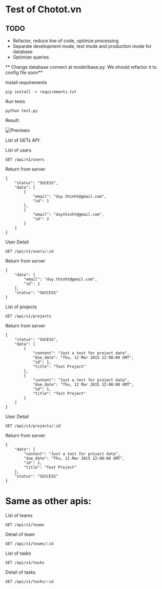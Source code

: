 # Test of Chotot.vn

## TODO
	
* Refactor, reduce line of code, optimze processing
* Separate development mode, test mode and production mode for database
* Optimize queries

** Change database connect at model/base.py. We should refactor it to config file soon**

Install requirements

	pip install -r requirements.txt

Run tests

	python test.py

Result:

![Previews](http://i.imgur.com/ysMtTa5.png)

List of GETs API:

List of users
	
	GET /api/v1/users

Return from server
	
	{
		"status": "SUCESS",
		"data": [
			{
				"email": "duy.thinht@gmail.com",
				"id": 1
			},
			{
				"email": "duythinht@gmail.com",
				"id": 2
			}
		]
	}


User Detail

	GET /api/v1/users/:id

Return from server

	{
		"data": {
			"email": "duy.thinht@gmail.com",
			"id": 1
		},
		"status": "SUCCESS"
	}


List of projects
	
	GET /api/v1/projects

Return from server
	
	{
		"status": "SUCESS",
		"data": [
			{
				"content": "Just a test for project data", 
				"due_date": "Thu, 12 Mar 2015 12:00:00 GMT", 
				"id": 1, 
				"title": "Test Project"
			},
			{
				"content": "Just a test for project data", 
				"due_date": "Thu, 12 Mar 2015 12:00:00 GMT", 
				"id": 1, 
				"title": "Test Project"
			}
		]
	}


User Detail

	GET /api/v1/projects/:id

Return from server

	{
		"data": {
			"content": "Just a test for project data", 
			"due_date": "Thu, 12 Mar 2015 12:00:00 GMT", 
			"id": 1, 
			"title": "Test Project"
		},
		"status": "SUCCESS"
	}


# Same as other apis:
List of teams
	
	GET /api/v1/teams


Detail of team

	GET /api/v1/teams/:id

List of tasks

	GET /api/v1/tasks

Detail of tasks
	
	GET /api/v1/tasks/:id	
